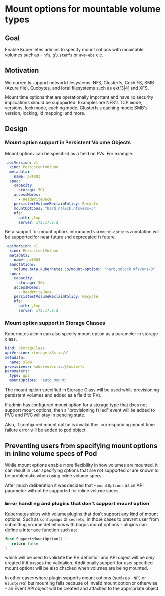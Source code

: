 # Mount options for mountable volume types

## Goal

Enable Kubernetes admins to specify mount options with mountable volumes
such as  - `nfs`, `glusterfs` or `aws-ebs` etc.

## Motivation

We currently support network filesystems: NFS, Glusterfs, Ceph FS, SMB (Azure file), Quobytes, and local filesystems such as ext[3|4] and XFS.

Mount time options that are operationally important and have no security implications should be suppported. Examples are NFS's TCP mode, versions, lock mode, caching mode; Glusterfs's caching mode; SMB's version, locking, id mapping; and more.

## Design

### Mount option support in Persistent Volume Objects

Mount options can be specified as a field on PVs. For example:

``` yaml
 apiVersion: v1
  kind: PersistentVolume
  metadata:
    name: pv0003
  spec:
    capacity:
      storage: 5Gi
    accessModes:
      - ReadWriteOnce
    persistentVolumeReclaimPolicy: Recycle
    mountOptions: "hard,nolock,nfsvers=3"
    nfs:
      path: /tmp
      server: 172.17.0.2
```


Beta support for mount options introduced via `mount-options` annotation will be supported for near future
and deprecated in future.


``` yaml
 apiVersion: v1
  kind: PersistentVolume
  metadata:
    name: pv0003
  annotations:
    volume.beta.kubernetes.io/mount-options: "hard,nolock,nfsvers=3"
  spec:
    capacity:
      storage: 5Gi
    accessModes:
      - ReadWriteOnce
    persistentVolumeReclaimPolicy: Recycle
    nfs:
      path: /tmp
      server: 172.17.0.2
```

### Mount option support in Storage Classes

Kubernetes admin can also specify mount option as a parameter in storage class.

```yaml
kind: StorageClass
apiVersion: storage.k8s.io/v1
metadata:
  name: slow
provisioner: kubernetes.io/glusterfs
parameters:
  type: gp2
  mountOptions: "auto_mount"
```

The mount option specified in Storage Class will be used while provisioning persistent volumes
and added as a field to PVs.

If admin has configured mount option for a storage type that does not support mount options,
then a "provisioning failed" event will be added to PVC and PVC will stay in pending state.

Also, if configured mount option is invalid then corresponding mount time failure error will be added to pod object.


## Preventing users from specifying mount options in inline volume specs of Pod

While mount options enable more flexibility in how volumes are mounted, it can result
in user specifying options that are not supported or are known to be problematic when
using inline volume specs.

After much deliberation it was decided that - `mountOptions` as an API parameter will not be supported
for inline volume specs.

### Error handling and plugins that don't support mount option

Kubernetes ships with volume plugins that don't support any kind of mount options. Such as `configmaps` or `secrets`,
in those cases to prevent user from submitting volume definitions with bogus mount options - plugins can define a interface function
such as:

```go
func SupportsMountOption() {
   return false
}
```

which will be used to validate the PV definition and API object will be *only* created if it passes the validation. Additionally
support for user specified mount options will be also checked when volumes are being mounted.

In other cases where plugin supports mount options (such as - `NFS` or `GlusterFS`) but mounting fails because of invalid mount
option or otherwise - an Event API object will be created and attached to the appropriate object.
